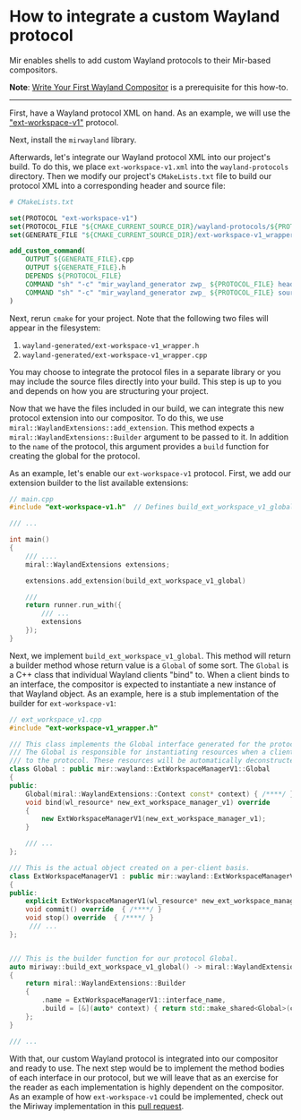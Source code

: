 # How to integrate a custom Wayland protocol

Mir enables shells to add custom Wayland protocols to their Mir-based
compositors.

**Note**: [Write Your First Wayland
Compositor](../tutorial/write-your-first-wayland-compositor.md) is a prerequisite for
this how-to.

---

First, have a Wayland protocol XML on hand. As an example, we will use
the ["ext-workspace-v1"](https://wayland.app/protocols/ext-workspace-v1)
protocol.

Next, install the `mirwayland` library.

Afterwards, let's integrate our Wayland protocol XML into our project's build.
To do this, we place `ext-workspace-v1.xml` into the `wayland-protocols`
directory. Then we modify our project's `CMakeLists.txt` file to build our
protocol XML into a corresponding header and source file:

```cmake
# CMakeLists.txt

set(PROTOCOL "ext-workspace-v1")
set(PROTOCOL_FILE "${CMAKE_CURRENT_SOURCE_DIR}/wayland-protocols/${PROTOCOL}.xml")
set(GENERATE_FILE "${CMAKE_CURRENT_SOURCE_DIR}/ext-workspace-v1_wrapper")

add_custom_command(
    OUTPUT ${GENERATE_FILE}.cpp
    OUTPUT ${GENERATE_FILE}.h
    DEPENDS ${PROTOCOL_FILE}
    COMMAND "sh" "-c" "mir_wayland_generator zwp_ ${PROTOCOL_FILE} header >${GENERATE_FILE}.h"
    COMMAND "sh" "-c" "mir_wayland_generator zwp_ ${PROTOCOL_FILE} source >${GENERATE_FILE}.cpp"
)
```

Next, rerun `cmake` for your project. Note that the following two files will appear in
the filesystem:

1. `wayland-generated/ext-workspace-v1_wrapper.h`
2. `wayland-generated/ext-workspace-v1_wrapper.cpp`

You may choose to integrate the protocol files in a separate library
or you may include the source files directly into your build. This step is up
to you and depends on how you are structuring your project.

Now that we have the files included in our build, we can integrate this new
protocol extension into our compositor. To do this, we use `miral::WaylandExtensions::add_extension`.
This method expects a `miral::WaylandExtensions::Builder` argument to be passed to it.
In addition to the `name` of the protocol, this argument provides a `build` function
for creating the global for the protocol.

As an example, let's enable our `ext-workspace-v1` protocol. First, we add our
extension builder to the list available extensions:

```cpp
// main.cpp
#include "ext-workspace-v1.h"  // Defines build_ext_workspace_v1_global

/// ...

int main()
{
    /// ....
    miral::WaylandExtensions extensions;

    extensions.add_extension(build_ext_workspace_v1_global)

    ///
    return runner.run_with({
        /// ...
        extensions
    });
}
```

Next, we implement `build_ext_workspace_v1_global`. This method will return
a builder method whose return value is a `Global` of some sort. The `Global` is a C++
class that individual Wayland clients "bind" to. When a client binds to an interface,
the compositor is expected to instantiate a new instance of that Wayland object.
As an example, here is a stub implementation of the builder for `ext-workspace-v1`:

```cpp
// ext_workspace_v1.cpp
#include "ext-workspace-v1_wrapper.h"

/// This class implements the Global interface generated for the protocol.
/// The Global is responsible for instantiating resources when a client binds
/// to the protocol. These resources will be automatically deconstructed later on.
class Global : public mir::wayland::ExtWorkspaceManagerV1::Global
{
public:
    Global(miral::WaylandExtensions::Context const* context) { /****/ }
    void bind(wl_resource* new_ext_workspace_manager_v1) override
    {
        new ExtWorkspaceManagerV1(new_ext_workspace_manager_v1);
    }

    /// ...
};

/// This is the actual object created on a per-client basis.
class ExtWorkspaceManagerV1 : public mir::wayland::ExtWorkspaceManagerV1
{
public:
    explicit ExtWorkspaceManagerV1(wl_resource* new_ext_workspace_manager_v1)  { /****/ }
    void commit() override  { /****/ }
    void stop() override  { /****/ }
     /// ...
};


/// This is the builder function for our protocol Global.
auto miriway::build_ext_workspace_v1_global() -> miral::WaylandExtensions::Builder
{
    return miral::WaylandExtensions::Builder
    {
        .name = ExtWorkspaceManagerV1::interface_name,
        .build = [&](auto* context) { return std::make_shared<Global>(context, wltools); }
    };
}

/// ...
```

With that, our custom Wayland protocol is integrated into our compositor and ready to use.
The next step would be to implement the method bodies of each interface in our protocol,
but we will leave that as an exercise for the reader as each implementation is highly
dependent on the compositor. As an example of how `ext-workspace-v1` could be implemented,
check out the Miriway implementation in this [pull request](https://github.com/Miriway/Miriway/pull/160).
